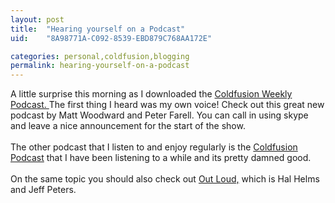 ```yaml
---
layout: post
title:  "Hearing yourself on a Podcast"
uid:	"8A98771A-C092-8539-EBD879C768AA172E"

categories: personal,coldfusion,blogging
permalink: hearing-yourself-on-a-podcast
---
```

A little surprise this morning as I downloaded the <a href="http://www.coldfusionweekly.com/">Coldfusion Weekly Podcast. </a>The first thing I heard was my own voice! Check out this great new podcast by Matt Woodward and Peter Farell. You can call in using skype and leave a nice announcement for the start of the show. <br /><br />The other podcast that I listen to and enjoy regularly is the <a href="http://www.coldfusionpodcast.com">Coldfusion Podcast</a> that I have been listening to a while and its pretty damned good.<br /><br />On the same topic you should also check out <a href="http://www.helmsandpeters.com/">Out Loud,</a> which is Hal Helms and Jeff Peters.